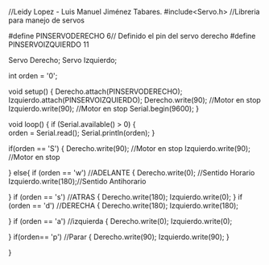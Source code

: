 //Leidy Lopez - Luis Manuel Jiménez Tabares.
#include<Servo.h> //Libreria para manejo de servos

#define PINSERVODERECHO 6// Definido el pin del servo derecho
#define PINSERVOIZQUIERDO 11

Servo Derecho;
Servo Izquierdo;

int orden = '0';

void setup() {
  Derecho.attach(PINSERVODERECHO);
  Izquierdo.attach(PINSERVOIZQUIERDO);
  Derecho.write(90);  //Motor en stop
  Izquierdo.write(90); //Motor en stop
  Serial.begin(9600);
}

void loop() {
   if (Serial.available() > 0) 
   {    
    orden = Serial.read();
    Serial.println(orden);
  }
    
  if(orden == 'S')
  {
    Derecho.write(90);    //Motor en stop
    Izquierdo.write(90);   //Motor en stop
    
  }
  else{
  if (orden == 'w') //ADELANTE
  {
    Derecho.write(0); //Sentido Horario
    Izquierdo.write(180);//Sentido Antihorario
    
  }
  if (orden == 's') //ATRAS
  {
    Derecho.write(180);
    Izquierdo.write(0);
  }
  if (orden == 'd') //DERECHA
  {
    Derecho.write(180);
    Izquierdo.write(180);
 
  }
  if (orden == 'a') //izquierda
  {
  Derecho.write(0);
  Izquierdo.write(0);
 
  }
   if(orden== 'p') //Parar
   {
  Derecho.write(90);
  Izquierdo.write(90);
   }



  }
 
